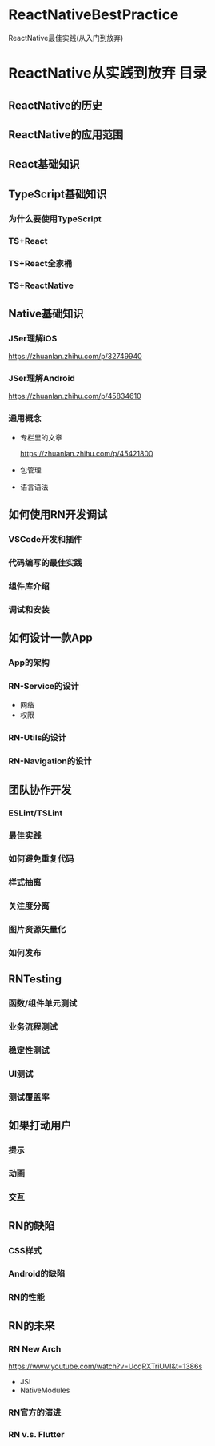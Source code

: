 # ReactNativeBestPractice
ReactNative最佳实践(从入门到放弃)

# ReactNative从实践到放弃 目录

## ReactNative的历史

## ReactNative的应用范围

## React基础知识

## TypeScript基础知识

### 为什么要使用TypeScript

### TS+React

### TS+React全家桶

### TS+ReactNative

## Native基础知识

### JSer理解iOS

https://zhuanlan.zhihu.com/p/32749940

### JSer理解Android

https://zhuanlan.zhihu.com/p/45834610

### 通用概念

- 专栏里的文章

  https://zhuanlan.zhihu.com/p/45421800

- 包管理
- 语言语法

## 如何使用RN开发调试

### VSCode开发和插件

### 代码编写的最佳实践

### 组件库介绍

### 调试和安装

## 如何设计一款App

### App的架构

### RN-Service的设计

- 网络
- 权限

### RN-Utils的设计

### RN-Navigation的设计

## 团队协作开发

### ESLint/TSLint

### 最佳实践

### 如何避免重复代码

### 样式抽离

### 关注度分离

### 图片资源矢量化

### 如何发布

## RNTesting

### 函数/组件单元测试

### 业务流程测试

### 稳定性测试

### UI测试

### 测试覆盖率

## 如果打动用户

### 提示

### 动画

### 交互

## RN的缺陷

### CSS样式

### Android的缺陷

### RN的性能

## RN的未来

### RN New Arch

https://www.youtube.com/watch?v=UcqRXTriUVI&t=1386s

- JSI
- NativeModules

### RN官方的演进

### RN v.s. Flutter
